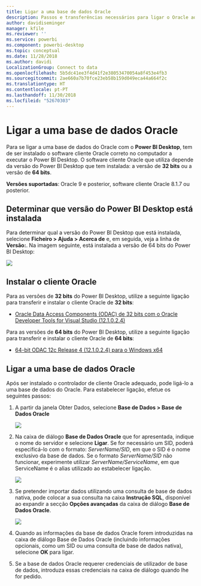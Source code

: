 ```yaml
---
title: Ligar a uma base de dados Oracle
description: Passos e transferências necessários para ligar o Oracle ao Power BI Desktop
author: davidiseminger
manager: kfile
ms.reviewer: ''
ms.service: powerbi
ms.component: powerbi-desktop
ms.topic: conceptual
ms.date: 11/28/2018
ms.author: davidi
LocalizationGroup: Connect to data
ms.openlocfilehash: 5b5dc41ee3f4d41f2e38053470054a8f453e4fb3
ms.sourcegitcommit: 2ae660a7b70fce23eb58b159d049eca44a664f2c
ms.translationtype: HT
ms.contentlocale: pt-PT
ms.lasthandoff: 11/30/2018
ms.locfileid: "52670303"
---
```

# <a name="connect-to-an-oracle-database"></a>Ligar a uma base de dados Oracle
Para se ligar a uma base de dados do Oracle com o **Power BI Desktop**, tem de ser instalado o software cliente Oracle correto no computador a executar o Power BI Desktop. O software cliente Oracle que utiliza depende da versão do Power BI Desktop que tem instalada: a versão de **32 bits** ou a versão de **64 bits**.

**Versões suportadas**: Oracle 9 e posterior, software cliente Oracle 8.1.7 ou posterior.

## <a name="determining-which-version-of-power-bi-desktop-is-installed"></a>Determinar que versão do Power BI Desktop está instalada
Para determinar qual a versão do Power BI Desktop que está instalada, selecione **Ficheiro > Ajuda > Acerca de** e, em seguida, veja a linha de **Versão:**. Na imagem seguinte, está instalada a versão de 64 bits do Power BI Desktop:

![](media/desktop-connect-oracle-database/connect-oracle-database_1.png)

## <a name="installing-the-oracle-client"></a>Instalar o cliente Oracle
Para as versões de **32 bits** do Power BI Desktop, utilize a seguinte ligação para transferir e instalar o cliente Oracle de **32 bits**:

* [Oracle Data Access Components (ODAC) de 32 bits com o Oracle Developer Tools for Visual Studio (12.1.0.2.4)](http://www.oracle.com/technetwork/topics/dotnet/utilsoft-086879.html)

Para as versões de **64 bits** do Power BI Desktop, utilize a seguinte ligação para transferir e instalar o cliente Oracle de **64 bits**:

* [64-bit ODAC 12c Release 4 (12.1.0.2.4) para o Windows x64](http://www.oracle.com/technetwork/database/windows/downloads/index-090165.html)

## <a name="connect-to-an-oracle-database"></a>Ligar a uma base de dados Oracle
Após ser instalado o controlador de cliente Oracle adequado, pode ligá-lo a uma base de dados do Oracle. Para estabelecer ligação, efetue os seguintes passos:

1. A partir da janela Obter Dados, selecione **Base de Dados > Base de Dados Oracle**
   
   ![](media/desktop-connect-oracle-database/connect-oracle-database_2.png)
2. Na caixa de diálogo **Base de Dados Oracle** que for apresentada, indique o nome do servidor e selecione **Ligar**. Se for necessário um SID, poderá especificá-lo com o formato: *ServerName/SID*, em que o SID é o nome exclusivo da base de dados. Se o formato *ServerName/SID* não funcionar, experimente utilizar *ServerName/ServiceName*, em que ServiceName é o alias utilizado ao estabelecer ligação.
   
   ![](media/desktop-connect-oracle-database/connect-oracle-database_3.png)
3. Se pretender importar dados utilizando uma consulta de base de dados nativa, pode colocar a sua consulta na caixa **Instrução SQL**, disponível ao expandir a secção **Opções avançadas** da caixa de diálogo **Base de Dados Oracle**.
   
   ![](media/desktop-connect-oracle-database/connect-oracle-database_4.png)
4. Quando as informações da base de dados Oracle forem introduzidas na caixa de diálogo Base de Dados Oracle (incluindo informações opcionais, como um SID ou uma consulta de base de dados nativa), selecione **OK** para ligar.
5. Se a base de dados Oracle requerer credenciais de utilizador de base de dados, introduza essas credenciais na caixa de diálogo quando lhe for pedido.

